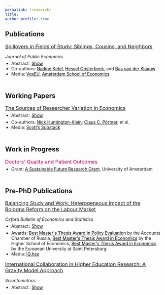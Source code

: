 ```yaml
---
permalink: /research/ 
title:    
author_profile: true
---
```


<!-- Publications Section -->
<h2 style="margin-top: 0; font-weight: bold; text-align: left;">Publications</h2>
<div style="padding-left: 0;"> 
  <h3 style="margin-top: 7.5px; margin-bottom: 5px; font-weight: normal;">
    <a href="https://stnavdeev.github.io/Spillovers.pdf">Spillovers in Fields of Study: Siblings, Cousins, and Neighbors</a>
  </h3>
  <p style="margin-bottom: 0;"><i>Journal of Public Economics</i></p>
  <ul style="padding-left: 20px; margin-top: 5px; margin-bottom: 0; font-size: 14px;">
    <li>
      Abstract: <a href="#" id="toggleAbstractButton" onclick="toggleVisibility('abstractContent','toggleAbstractButton'); return false;" style="text-decoration: underline; color: black; margin-left: 2px;">Show</a>
      <div id="abstractContent" style="display: none; margin-top: 5px; margin-left: 0;">
        <p align="justify" style="margin-bottom: 0;">
          We use admission lotteries for higher education studies in the Netherlands to investigate whether someone’s field of study influences the study choices of their younger peers. We find that younger siblings and cousins are strongly affected. Also younger neighbors are affected but to a smaller extent. These findings indicate that a substantial part of the correlations in study choices between family members can be attributed to spillover effects and are not due to shared environments. Our findings concur with those of recent studies based on admission thresholds, which find sibling spillovers on college or college-major choices. This indicates that the results from previous studies can be extrapolated to students away from admission thresholds, and from siblings to cousins and neighbors.
        </p>
      </div>
    </li>
    <li>
      Co-authors:
      <a href="https://sites.google.com/site/nadineketel/" style="color: black;">Nadine Ketel</a>, 
      <a href="https://oosterbeek.economists.nl" style="color: black;">Hessel Oosterbeek</a>, and 
      <a href="https://research.vu.nl/en/persons/bas-van-der-klaauw" style="color: black;">Bas van der Klaauw</a>
    </li>
    <li>
      Media:
      <a href="https://cepr.org/voxeu/columns/peer-effects-field-study-choices" style="color: black;">VoxEU</a>, 
      <a href="https://ase.uva.nl/content/news/2024/09/spillover-effects-when-choosing-a-field-of-study.html" style="color: black;">Amsterdam School of Economics</a>
    </li>
  </ul>
</div>

<!-- Working Papers Section -->
<h2 style="margin-top: 50px; font-weight: bold; text-align: left;">Working Papers</h2>
<div style="padding-left: 0px;"> 
  <h3 style="margin-top: 7.5px; margin-bottom: 5px; font-weight: normal;">
    <a href="https://stnavdeev.github.io/Researcher_Variation.pdf">The Sources of Researcher Variation in Economics</a>
  </h3>
  <ul style="padding-left: 20px; margin-top: 5px; margin-bottom: 0; font-size: 14px;">
    <li>
      Abstract: <a href="#" id="toggleAbstractWPButton" onclick="toggleVisibility('abstractWPContent','toggleAbstractWPButton'); return false;" style="text-decoration: underline; color: black; margin-left: 2px;">Show</a>
      <div id="abstractWPContent" style="display: none; margin-top: 5px; margin-left: 20px;">
        <p align="justify" style="margin-bottom: 0;">
          We use a rigorous three-stage many-analysts design to assess how different researcher decisions—specifically data cleaning, research design, and the interpretation of a policy question—affect the variation in estimated treatment effects. A total of 146 research teams each completed the same causal inference task three times each: first with few constraints, then using a shared research design, and finally with pre-cleaned data in addition to a specified design. We find that even when analyzing the same data, teams reach different conclusions. In the first stage, the interquartile range (IQR) of the reported policy effect was 3.1 percentage points, with substantial outliers. Surprisingly, the second stage, which restricted research design choices, exhibited slightly higher IQR (4.0 percentage points), largely attributable to imperfect adherence to the prescribed protocol. By contrast, the final stage, featuring standardized data cleaning, narrowed variation in estimated effects, achieving an IQR of 2.4 percentage points. Reported sample sizes also displayed significant convergence under more restrictive conditions, with the IQR dropping from 295,187 in the first stage to 29,144 in the second, and effectively zero by the third. Our findings underscore the critical importance of data cleaning in shaping applied microeconomic results and highlight avenues for future replication efforts.
        </p>
      </div>
    </li>
  </ul>
  <div style="margin-top: 5px; padding-left: 0; font-size: 14px;">
    <ul style="padding-left: 20px; margin-top: 0; margin-bottom: 0;">
      <li>
        Co-authors:
        <a href="https://www.nickchk.com" style="color: black;">Nick Huntington-Klein</a>, 
        <a href="http://clausportner.com" style="color: black;">Claus C. Pörtner</a>, et al.
      </li>
      <li>
        Media:
        <a href="https://causalinf.substack.com/p/many-analyst-designs-data-preparation" style="color: black;">Scott’s Substack</a>
      </li>
    </ul>
  </div>
</div>

<!-- Work in Progress Section -->
<h2 style="margin-top: 50px; font-weight: bold; text-align: left;">Work in Progress</h2>
<div style="padding-left: 0px;"> 
  <h3 style="margin-top: 7.5px; margin-bottom: 5px; color: #b80057; font-weight: normal;">Doctors' Quality and Patient Outcomes</h3>
  <div style="margin-top: 5px; padding-left: 0; font-size: 14px;">
    <ul style="padding-left: 20px; margin-top: 0; margin-bottom: 0;">
      <li>Grant: <a href="https://asf.uva.nl/grants/overview-funded-grants-since-2019/funded-grant-applications---spring-2023/spring-2023.html#The-consequences-of-overdiagnosis-and-underdiagnosis-for-health-and-work-S-Avdeev" style="color: black;">A Sustainable Future Research Grant</a>, University of Amsterdam</li>
    </ul>
  </div>
</div>

<!-- Pre-PhD Publications Section -->
<h2 style="margin-top: 50px; font-weight: bold; text-align: left;">Pre-PhD Publications</h2>
<div style="padding-left: 0px;"> 
  <!-- First Pre-PhD Publication -->
  <h3 style="margin-top: 7.5px; margin-bottom: 5px; font-weight: normal;">
    <a href="https://stnavdeev.github.io/Avdeev_Bologna.pdf">Balancing Study and Work: Heterogeneous Impact of the Bologna Reform on the Labour Market</a>
  </h3>
  <p style="margin-bottom: 0;"><i>Oxford Bulletin of Economics and Statistics</i></p>
  <ul style="padding-left: 20px; margin-top: 5px; margin-bottom: 0; font-size: 14px;">
    <li>
      Abstract: <a href="#" id="toggleAbstractPPButton" onclick="toggleVisibility('abstractPPContent','toggleAbstractPPButton'); return false;" style="text-decoration: underline; color: black; margin-left: 2px;">Show</a>
      <div id="abstractPPContent" style="display: none; margin-top: 5px; margin-left: 20px;">
        <p align="justify" style="margin-bottom: 0;">
          The Bologna reform, the largest European education reform, was implemented in Russia in 2011. The reform shortened the duration of some undergraduate programmes by 1 year and compressed their curricula. Using a difference-in-differences design, I find that the reform had no short- or medium-term adverse effects on employment. However, I find that null average effects on wages mask considerable heterogeneity. I find that female students with high relative returns worked less during their studies, invested in their human capital, and secured stable wages. In contrast, male students with low relative returns underinvested in human capital and experienced a decline in wages.
        </p>
      </div>
    </li>
  </ul>
  <div style="margin-top: 5px; padding-left: 0; font-size: 14px;">
    <ul style="padding-left: 20px; margin-top: 0; margin-bottom: 0;">
      <li>
        Awards: <a href="https://lia.hse.ru/news/508621298.html" style="color: black;">Best Master's Thesis Award in Policy Evaluation</a> by the Accounts Chamber of Russia, <a href="https://www.hse.ru/en/news/research/442327015.html" style="color: black;">Best Master's Thesis Award in Economics</a> by the Higher School of Economics, <a href="https://eusp.org/news/iyun-2020-g-itogi-konkursa-na-luchshuyu-studencheskuyu-rabotu-po-ekonomicheskoy-tematike" style="color: black;">Best Master's Thesis Award in Economics</a> by the European University at Saint Petersburg
      </li>
      <li>
        Media: <a href="https://iq.hse.ru/en/news/480499696.html" style="color: black;">IQ.hse</a>
      </li>
    </ul>
  </div>
  
  <!-- Second Pre-PhD Publication -->
  <h3 style="margin-top: 15px; margin-bottom: 5px; font-weight: normal;">
    <a href="https://www.stnavdeev.com/Avdeev_Collaboration.pdf">International Collaboration in Higher Education Research: A Gravity Model Approach</a>
  </h3>
  <p style="margin-bottom: 0;"><i>Scientometrics</i></p>
  <ul style="padding-left: 20px; margin-top: 5px; margin-bottom: 0; font-size: 14px;">
    <li>
      Abstract: <a href="#" id="toggleAbstractPPButton2" onclick="toggleVisibility('abstractPPContent2','toggleAbstractPPButton2'); return false;" style="text-decoration: underline; color: black; margin-left: 2px;">Show</a>
      <div id="abstractPPContent2" style="display: none; margin-top: 5px; margin-left: 20px;">
        <p align="justify" style="margin-bottom: 0;">
          Although geographical distance has become less relevant in co–authorship for monodisciplinary fields such as economics, mathematics, and physics, little is known about international collaboration in multidisciplinary fields such as higher education. This paper studies collaboration patterns in higher education research using the Scopus database with the application of the gravity model. The results show that the intensity of collaboration is negatively associated with geographical distance and positively associated with linguistic commonality but these findings differ significantly between various world regions. European scholars appear to give preference to linguistically proximate partners over geographical neighbours. Although English is the lingua franca in science, language is not a significant factor for the formation of collaboration for North American and Asian researchers. These findings have policy implications for fostering multidisciplinary research in international partnerships.
        </p>
      </div>
    </li>
  </ul>
</div>

<!-- Generic JavaScript Function for Toggle -->
<script>
  function toggleVisibility(contentId, linkId) {
    var content = document.getElementById(contentId);
    var link = document.getElementById(linkId);
    if (content.style.display === "none") {
      content.style.display = "block";
      link.textContent = "Hide";
    } else {
      content.style.display = "none";
      link.textContent = "Show";
    }
  }
</script>
